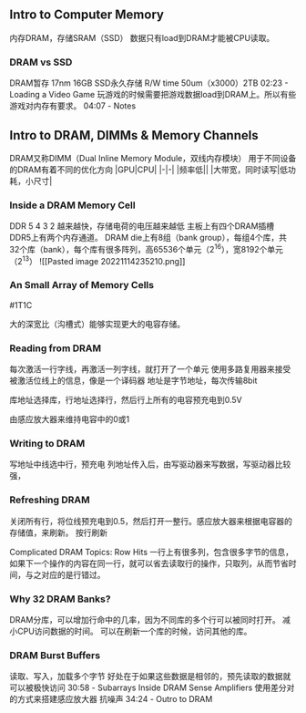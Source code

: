 ```toc

```

## Intro to Computer Memory
内存DRAM，存储SRAM（SSD）
数据只有load到DRAM才能被CPU读取。
###  DRAM vs SSD
DRAM暂存 17nm 16GB
SSD永久存储 R/W time 50um（x3000）2TB
02:23 - Loading a Video Game
玩游戏的时候需要把游戏数据load到DRAM上。所以有些游戏对内存有要求。
04:07 - Notes
## Intro to DRAM, DIMMs & Memory Channels
DRAM又称DIMM（Dual Inline Memory Module，双线内存模块）
用于不同设备的DRAM有着不同的优化方向
|GPU|CPU|
|-|-|
|频率低||
|大带宽，同时读写|低功耗，小尺寸|

### Inside a DRAM Memory Cell
DDR 5 4 3 2
越来越快，存储电荷的电压越来越低
主板上有四个DRAM插槽
DDR5上有两个内存通道。
DRAM die上有8组（bank group），每组4个库，共32个库（bank），每个库有很多阵列，高65536个单元（$2^{16}$），宽8192个单元（$2^{13}$）
![[Pasted image 20221114235210.png]]

### An Small Array of Memory Cells
#1T1C

大的深宽比（沟槽式）能够实现更大的电容存储。
### Reading from DRAM
每次激活一行字线，再激活一列字线，就打开了一个单元
使用多路复用器来接受被激活位线上的信息，像是一个译码器
地址是字节地址，每次传输8bit

库地址选择库，行地址选择行，然后行上所有的电容预充电到0.5V

由感应放大器来维持电容中的0或1

### Writing to DRAM
写地址中线选中行，预充电
列地址传入后，由写驱动器来写数据，写驱动器比较强，
### Refreshing DRAM
关闭所有行，将位线预充电到0.5，然后打开一整行。感应放大器来根据电容器的存储值，来刷新。
按行刷新

Complicated DRAM Topics: Row Hits
一行上有很多列，包含很多字节的信息，如果下一个操作的内容在同一行，就可以省去读取行的操作，只取列，从而节省时间，与之对应的是行错过。

### Why 32 DRAM Banks?
DRAM分库，可以增加行命中的几率，因为不同库的多个行可以被同时打开。
减小CPU访问数据的时间。
可以在刷新一个库的时候，访问其他的库。

### DRAM Burst Buffers
读取、写入，加载多个字节
好处在于如果这些数据是相邻的，预先读取的数据就可以被极快访问
30:58 - Subarrays
Inside DRAM Sense Amplifiers
使用差分对的方式来搭建感应放大器
抗噪声
34:24 - Outro to DRAM
